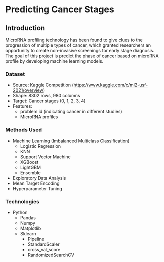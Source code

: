 # Predicting Cancer Stages

## Introduction
MicroRNA profiling technology has been found to give clues to the progression of multiple types of cancer, which granted researchers an opportunity to create non-invasive screenings for early stage diagnosis. The goal of this project is predict the phase of cancer based on microRNA profile by developing machine learning models.

### Dataset
- Source: Kaggle Competition (https://www.kaggle.com/c/ml2-usf-2021/overview)
- Shape: 8302 rows, 980 columns
- Target: Cancer stages (0, 1, 2, 3, 4)
- Features:
  - problem id (indicating cancer in different studies)
  - MicroRNA profiles

### Methods Used
* Machine Learning (Imbalanced Multiclass Classification)
  - Logistic Regression
  - KNN
  - Support Vector Machine
  - XGBoost
  - LightGBM
  - Ensemble
* Exploratory Data Analysis
* Mean Target Encoding
* Hyperparameter Tuning

### Technologies
* Python
  - Pandas
  - Numpy
  - Matplotlib
  - Sklearn
    - Pipeline
    - StandardScaler
    - cross_val_score
    - RandomizedSearchCV
